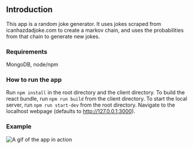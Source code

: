 ## Introduction
This app is a random joke generator. It uses jokes scraped from icanhazdadjoke.com to create a markov chain, and uses the probabilities from that chain to generate new jokes.

### Requirements
MongoDB, node/npm

### How to run the app
Run `npm install` in the root directory and the client directory.
To build the react bundle, run `npm run build` from the client directory.
To start the local server, run `npm run start-dev` from the root directory.
Navigate to the localhost webpage (defaults to http://127.0.0.1:3000).

### Example
![A gif of the app in action](https://i.imgur.com/5cxSAkv.gif)